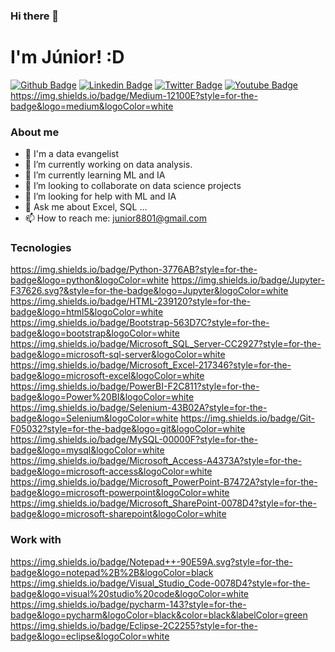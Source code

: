 ### Hi there 👋

# I'm Júnior! :D

[![Github Badge](https://img.shields.io/badge/-Github-000?style=flat-square&logo=Github&logoColor=white&link=https://github.com/junior8801)](https://github.com/junior8801)
[![Linkedin Badge](https://img.shields.io/badge/-LinkedIn-blue?style=flat-square&logo=Linkedin&logoColor=white&link=https://www.linkedin.com/in/ermivaldo-júnior-b190a122/)](https://www.linkedin.com/in/ermivaldo-júnior-b190a122/)
[![Twitter Badge](https://img.shields.io/badge/-Twitter-1ca0f1?style=flat-square&labelColor=1ca0f1&logo=twitter&logoColor=white&link=https://twitter.com/dbajr)](https://twitter.com/dbajr)
[![Youtube Badge](https://img.shields.io/badge/-YouTube-ff0000?style=flat-square&labelColor=ff0000&logo=youtube&logoColor=white&link=https://www.youtube.com/user/junim8801)](https://www.youtube.com/user/junim8801)
https://img.shields.io/badge/Medium-12100E?style=for-the-badge&logo=medium&logoColor=white

### About me

- 🔭 I'm a data evangelist 
- 🔭 I’m currently working on data analysis.
- 🌱 I’m currently learning ML and IA
- 👯 I’m looking to collaborate on data science projects
- 🤔 I’m looking for help with ML and IA
- 💬 Ask me about Excel, SQL ...
- 📫 How to reach me: junior8801@gmail.com

### Tecnologies

https://img.shields.io/badge/Python-3776AB?style=for-the-badge&logo=python&logoColor=white
https://img.shields.io/badge/Jupyter-F37626.svg?&style=for-the-badge&logo=Jupyter&logoColor=white
https://img.shields.io/badge/HTML-239120?style=for-the-badge&logo=html5&logoColor=white
https://img.shields.io/badge/Bootstrap-563D7C?style=for-the-badge&logo=bootstrap&logoColor=white
https://img.shields.io/badge/Microsoft_SQL_Server-CC2927?style=for-the-badge&logo=microsoft-sql-server&logoColor=white
https://img.shields.io/badge/Microsoft_Excel-217346?style=for-the-badge&logo=microsoft-excel&logoColor=white
https://img.shields.io/badge/PowerBI-F2C811?style=for-the-badge&logo=Power%20BI&logoColor=white
https://img.shields.io/badge/Selenium-43B02A?style=for-the-badge&logo=Selenium&logoColor=white
https://img.shields.io/badge/Git-F05032?style=for-the-badge&logo=git&logoColor=white
https://img.shields.io/badge/MySQL-00000F?style=for-the-badge&logo=mysql&logoColor=white
https://img.shields.io/badge/Microsoft_Access-A4373A?style=for-the-badge&logo=microsoft-access&logoColor=white
https://img.shields.io/badge/Microsoft_PowerPoint-B7472A?style=for-the-badge&logo=microsoft-powerpoint&logoColor=white
https://img.shields.io/badge/Microsoft_SharePoint-0078D4?style=for-the-badge&logo=microsoft-sharepoint&logoColor=white

### Work with

https://img.shields.io/badge/Notepad++-90E59A.svg?style=for-the-badge&logo=notepad%2B%2B&logoColor=black
https://img.shields.io/badge/Visual_Studio_Code-0078D4?style=for-the-badge&logo=visual%20studio%20code&logoColor=white
https://img.shields.io/badge/pycharm-143?style=for-the-badge&logo=pycharm&logoColor=black&color=black&labelColor=green
https://img.shields.io/badge/Eclipse-2C2255?style=for-the-badge&logo=eclipse&logoColor=white

